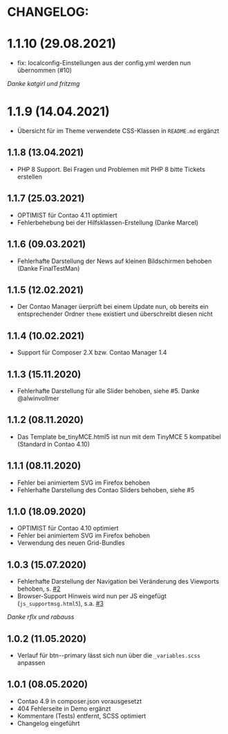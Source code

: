 # CHANGELOG:

# 1.1.10 (29.08.2021)
- fix: localconfig-Einstellungen aus der config.yml werden nun übernommen (#10)

_Danke katgirl und fritzmg_

# 1.1.9 (14.04.2021)
- Übersicht für im Theme verwendete CSS-Klassen in `README.md` ergänzt

## 1.1.8 (13.04.2021)
- PHP 8 Support. Bei Fragen und Problemen mit PHP 8 bitte Tickets erstellen

## 1.1.7 (25.03.2021)
- OPTIMIST für Contao 4.11 optimiert
- Fehlerbehebung bei der Hilfsklassen-Erstellung (Danke Marcel)

## 1.1.6 (09.03.2021)
- Fehlerhafte Darstellung der News auf kleinen Bildschirmen behoben (Danke FinalTestMan)

## 1.1.5 (12.02.2021)
- Der Contao Manager üerprüft bei einem Update nun, ob bereits ein entsprechender Ordner `theme` existiert und überschreibt diesen nicht

## 1.1.4 (10.02.2021)
- Support für Composer 2.X bzw. Contao Manager 1.4

## 1.1.3 (15.11.2020)
- Fehlerhafte Darstellung für alle Slider behoben, siehe #5. Danke @alwinvollmer

## 1.1.2 (08.11.2020)
- Das Template be_tinyMCE.html5 ist nun mit dem TinyMCE 5 kompatibel (Standard in Contao 4.10)

## 1.1.1 (08.11.2020)
- Fehler bei animiertem SVG im Firefox behoben
- Fehlerhafte Darstellung des Contao Sliders behoben, siehe #5

## 1.1.0 (18.09.2020)
- OPTIMIST für Contao 4.10 optimiert
- Fehler bei animiertem SVG im Firefox behoben
- Verwendung des neuen Grid-Bundles

## 1.0.3 (15.07.2020)
- Fehlerhafte Darstellung der Navigation bei Veränderung des Viewports behoben, s. [#2](https://github.com/ErdmannFreunde/optimist-theme-bundle/issues/2)
- Browser-Support Hinweis wird nun per JS eingefügt (`js_supportmsg.html5`), s.a. [#3](https://github.com/ErdmannFreunde/optimist-theme-bundle/issues/3)

_Danke rflx und rabauss_

## 1.0.2 (11.05.2020)
- Verlauf für btn--primary lässt sich nun über die `_variables.scss` anpassen 

## 1.0.1 (08.05.2020)
- Contao 4.9 in composer.json vorausgesetzt
- 404 Fehlerseite in Demo ergänzt
- Kommentare (Tests) entfernt, SCSS optimiert
- Changelog eingeführt

